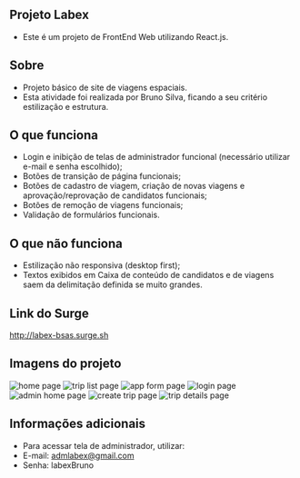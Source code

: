 ## Projeto Labex

- Este é um projeto de FrontEnd Web utilizando React.js.

## Sobre

- Projeto básico de site de viagens espaciais.
- Esta atividade foi realizada por Bruno Silva, ficando a seu critério estilização e estrutura.

## O que funciona

- Login e inibição de telas de administrador funcional (necessário utilizar e-mail e senha escolhido);
- Botões de transição de página funcionais;
- Botões de cadastro de viagem, criação de novas viagens e aprovação/reprovação de candidatos funcionais;
- Botões de remoção de viagens funcionais;
- Validação de formulários funcionais.

## O que não funciona

- Estilização não responsiva (desktop first);
- Textos exibidos em Caixa de conteúdo de candidatos e de viagens saem da delimitação definida se muito grandes.

## Link do Surge

http://labex-bsas.surge.sh

## Imagens do projeto

![home page](https://user-images.githubusercontent.com/81280346/121890309-94775d00-ccf0-11eb-8c94-b20f31e367e7.png)
![trip list page](https://user-images.githubusercontent.com/81280346/121890319-96412080-ccf0-11eb-8661-4acf36818651.png)
![app form page](https://user-images.githubusercontent.com/81280346/121890324-96d9b700-ccf0-11eb-9c0f-6b4b908ac343.png)
![login page](https://user-images.githubusercontent.com/81280346/121890331-98a37a80-ccf0-11eb-8c26-7535a70c79b8.png)
![admin home page](https://user-images.githubusercontent.com/81280346/121890338-99d4a780-ccf0-11eb-9a4a-48572fd27670.png)
![create trip page](https://user-images.githubusercontent.com/81280346/121890345-9b05d480-ccf0-11eb-9cea-bfcfd3087c95.png)
![trip details page](https://user-images.githubusercontent.com/81280346/121890348-9ccf9800-ccf0-11eb-9ff0-c61c8149f40e.png)

## Informações adicionais

- Para acessar tela de administrador, utilizar:
- E-mail: admlabex@gmail.com
- Senha: labexBruno